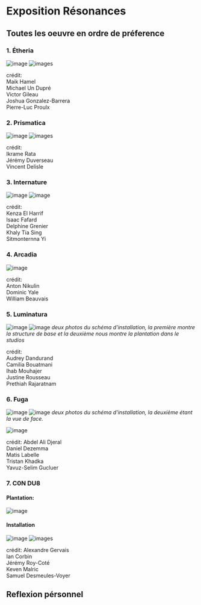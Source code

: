 # Exposition Résonances

## Toutes les oeuvre en ordre de préference

### 1. Étheria

![image](/TIM_resonance/medias/croquis/plantation_etheria_nouveau.jpg)
![images](/TIM_resonance/medias/etheria_installation02.jpg)



crédit:  
Maik Hamel  
Michael Un Dupré  
Victor Gileau  
Joshua Gonzalez-Barrera  
Pierre-Luc Proulx  

### 2. Prismatica

![image](/TIM_resonance/medias/croquis/plantation_prisma.jpg)
![images](/prismatica_installation.jpg)

crédit:  
Ikrame Rata  
Jérémy Duverseau  
Vincent Delisle  


### 3. Internature

![image](/TIM_resonance/medias/croquis/plantation_internature.jpg)
![image](/TIM_resonance/medias/internature_installation.jpg)

crédit:  
Kenza El Harrif  
Isaac Fafard  
Delphine Grenier  
Khaly Tia Sing  
Sitmonternna Yi  


### 4. Arcadia

![image](/TIM_resonance/medias/croquis/plantation_arcadia.png)

crédit:  
Anton Nikulin  
Dominic Yale  
William Beauvais  


### 5. Luminatura
![image](/TIM_resonance/medias/croquis/plantation_luminatura.jpg)
![image](/TIM_resonance/medias/croquis/plantation_luminatura_studio.png)
*deux photos du schéma d'installation, la première montre la structure de base et la deuxième nous montre la plantation dans le studios*


crédit:  
Audrey Dandurand  
Camilia Bouatmani  
Ihab Mouhajer  
Justine Rousseau  
Prethiah Rajaratnam  


### 6. Fuga

![image](/TIM_resonance/medias/croquis/plantation_fuga.png)
![image](/TIM_resonance/medias/croquis/plantation_fuga_face.png)
*deux photos du schéma d'installation, la deuxième étant la vue de face.*

![image](/TIM_resonance/medias/fuga_activite_installation_ecran.jpg)

crédit:
Abdel Ali Djeral  
Daniel Dezemma  
Matis Labelle  
Tristan Khadka  
Yavuz-Selim Gucluer  


### 7. C0N DU8

#### Plantation:
![image](/TIM_resonance/medias/croquis/plantation_c0ndu8.png)  
#### Installation
![image](/TIM_resonance/medias/c0n-du8_installation.jpg)
![images](/TIM_resonance/medias/c0n-du8_installation_ecran.jpg)

crédit:
Alexandre Gervais  
Ian Corbin  
Jérémy Roy-Coté  
Keven Malric  
Samuel Desmeules-Voyer  


## Reflexion pérsonnel

